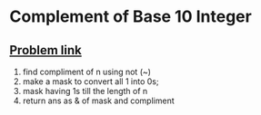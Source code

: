 <h1>Complement of Base 10 Integer</h1>
<h2><a href="https://leetcode.com/problems/complement-of-base-10-integer/description/" target="_blank" >Problem link</a></h2>


1. find compliment of n using not (~)
2. make a mask to convert all 1 into 0s;
3. mask having 1s till the length of n 
4. return ans as & of mask and compliment